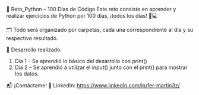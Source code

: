 🐍 Reto_Python – 100 Días de Código
Este reto consiste en aprender y realizar ejercicios de Python por 100 días, ¡todos los días! 📆💻

🗂️ Todo será organizado por carpetas, cada una correspondiente al día y su respectivo resultado.

🚀 Desarrollo realizado:
1. Día 1 – Se aprendió lo básico del desarrollo con print()
2. Día 2 – Se aprendió a utilizar el input() junto con el print() para mostrar los datos.

📬 ¡Contáctame!
🔗 LinkedIn: https://www.linkedin.com/in/fer-martin3z/
